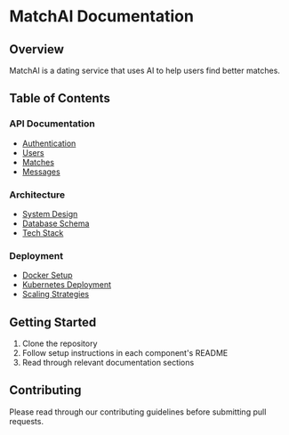 # MatchAI Documentation

## Overview
MatchAI is a dating service that uses AI to help users find better matches.

## Table of Contents

### API Documentation
- [Authentication](api/authentication.md)
- [Users](api/users.md)
- [Matches](api/matches.md)
- [Messages](api/messages.md)

### Architecture
- [System Design](architecture/system-design.md)
- [Database Schema](architecture/database-schema.md)
- [Tech Stack](architecture/tech-stack.md)

### Deployment
- [Docker Setup](deployment/docker.md)
- [Kubernetes Deployment](deployment/kubernetes.md)
- [Scaling Strategies](deployment/scaling.md)

## Getting Started
1. Clone the repository
2. Follow setup instructions in each component's README
3. Read through relevant documentation sections

## Contributing
Please read through our contributing guidelines before submitting pull requests.
